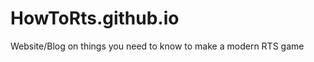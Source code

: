 HowToRts.github.io
==================

Website/Blog on things you need to know to make a modern RTS game
